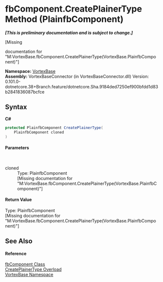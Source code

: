 # fbComponent.CreatePlainerType Method (PlainfbComponent)
 _**\[This is preliminary documentation and is subject to change.\]**_

\[Missing <summary> documentation for "M:VortexBase.fbComponent.CreatePlainerType(VortexBase.PlainfbComponent)"\]

**Namespace:**&nbsp;<a href="N_VortexBase.md">VortexBase</a><br />**Assembly:**&nbsp;VortexBaseConnector (in VortexBaseConnector.dll) Version: 0.101.0-dotnetcore.38+Branch.feature/dotnetcore.Sha.9184ded7250ef900bfdd1d83b2841836087bcfce

## Syntax

**C#**<br />
``` C#
protected PlainfbComponent CreatePlainerType(
	PlainfbComponent cloned
)
```


#### Parameters
&nbsp;<dl><dt>cloned</dt><dd>Type: PlainfbComponent<br />\[Missing <param name="cloned"/> documentation for "M:VortexBase.fbComponent.CreatePlainerType(VortexBase.PlainfbComponent)"\]</dd></dl>

#### Return Value
Type: PlainfbComponent<br />\[Missing <returns> documentation for "M:VortexBase.fbComponent.CreatePlainerType(VortexBase.PlainfbComponent)"\]

## See Also


#### Reference
<a href="T_VortexBase_fbComponent.md">fbComponent Class</a><br /><a href="Overload_VortexBase_fbComponent_CreatePlainerType.md">CreatePlainerType Overload</a><br /><a href="N_VortexBase.md">VortexBase Namespace</a><br />